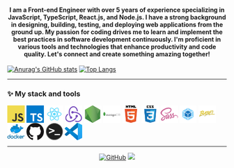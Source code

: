 
<h4 align="center">
    I am a Front-end Engineer with over 5 years of experience specializing in JavaScript, TypeScript, React.js, and Node.js. I have a strong background in designing, building, testing, and deploying web applications from the ground up. My passion for coding drives me to learn and implement the best practices in software development continuously. I'm proficient in various tools and technologies that enhance productivity and code quality. Let's connect and create something amazing together!
</h4>
  

[![Anurag's GitHub stats](https://github-readme-stats.vercel.app/api?username=IryArkhy&show_icons=true&hide_border=true&hide=contribs)](https://github.com/anuraghazra/github-readme-stats)
[![Top Langs](https://github-readme-stats.vercel.app/api/top-langs/?username=IryArkhy&hide_border=true&layout=compact)](https://github.com/anuraghazra/github-readme-stats)
  
<hr/>
  
<h3>
  ✨  My stack and tools
</h3>

<p align="left" dir="auto">
    <img align="center" src="https://raw.githubusercontent.com/github/explore/80688e429a7d4ef2fca1e82350fe8e3517d3494d/topics/javascript/javascript.png" alt="JavaScript" height="40" width="40" style="max-width: 100%;">
    <img align="center" src="https://raw.githubusercontent.com/github/explore/80688e429a7d4ef2fca1e82350fe8e3517d3494d/topics/typescript/typescript.png" alt="TypeScript" height="40" width="40" style="max-width: 100%;">
    <img align="center" src="https://raw.githubusercontent.com/github/explore/80688e429a7d4ef2fca1e82350fe8e3517d3494d/topics/react/react.png" alt="React" height="40" width="40" style="max-width: 100%;">
    <img align="center" src="https://raw.githubusercontent.com/github/explore/80688e429a7d4ef2fca1e82350fe8e3517d3494d/topics/redux/redux.png" alt="Redux" height="40" width="40" style="max-width: 100%;">
    <img align="center" src="https://raw.githubusercontent.com/github/explore/80688e429a7d4ef2fca1e82350fe8e3517d3494d/topics/nodejs/nodejs.png" alt="Node.js" height="40" width="40" style="max-width: 100%;">
    <img align="center" src="https://raw.githubusercontent.com/github/explore/80688e429a7d4ef2fca1e82350fe8e3517d3494d/topics/mongodb/mongodb.png" alt="MongoDB" height="40" width="40" style="max-width: 100%;">
    <img align="center" src="https://raw.githubusercontent.com/github/explore/80688e429a7d4ef2fca1e82350fe8e3517d3494d/topics/html/html.png" alt="HTML" height="40" width="40" style="max-width: 100%;">
    <img align="center" src="https://raw.githubusercontent.com/github/explore/80688e429a7d4ef2fca1e82350fe8e3517d3494d/topics/css/css.png" alt="CSS" height="40" width="40" style="max-width: 100%;">
    <img align="center" src="https://raw.githubusercontent.com/github/explore/80688e429a7d4ef2fca1e82350fe8e3517d3494d/topics/sass/sass.png" alt="Sass" height="40" width="40" style="max-width: 100%;">
    <img align="center" src="https://raw.githubusercontent.com/github/explore/80688e429a7d4ef2fca1e82350fe8e3517d3494d/topics/webpack/webpack.png" alt="Webpack" height="40" width="40" style="max-width: 100%;">
    <img align="center" src="https://raw.githubusercontent.com/github/explore/80688e429a7d4ef2fca1e82350fe8e3517d3494d/topics/babel/babel.png" alt="Babel" height="40" width="40" style="max-width: 100%;">
    <img align="center" src="https://raw.githubusercontent.com/github/explore/80688e429a7d4ef2fca1e82350fe8e3517d3494d/topics/docker/docker.png" alt="Docker" height="40" width="40" style="max-width: 100%;">
    <img align="center" src="https://raw.githubusercontent.com/github/explore/78df643247d429f6cc873026c0622819ad797942/topics/github/github.png" alt="GitHub" height="40" width="40" style="max-width: 100%;">
    <img align="center" src="https://raw.githubusercontent.com/github/explore/80688e429a7d4ef2fca1e82350fe8e3517d3494d/topics/terminal/terminal.png" alt="Terminal" height="40" width="40" style="max-width: 100%;">
    <img align="center" src="https://raw.githubusercontent.com/github/explore/80688e429a7d4ef2fca1e82350fe8e3517d3494d/topics/visual-studio-code/visual-studio-code.png" alt="Visual Studio Code" height="40" width="40" style="max-width: 100%;">
</p>

<hr/>

<div align="center">
  
[![GitHub](https://img.shields.io/badge/dynamic/json?label=Followers&color=red&query=%24.data.totalSubs&url=https%3A%2F%2Fapi.spencerwoo.com%2Fsubstats%2F%3Fsource%3Dgithub%26queryKey%3DIryArkhy&longCache=true)](https://github.com/IryArkhy)
![](https://img.shields.io/badge/dynamic/json?label=%20Stars&query=%24.stars&url=https://api.github-star-counter.workers.dev/user/IryArkhy)

</div>

